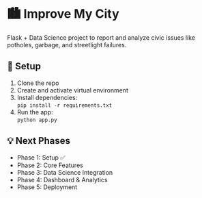 # 🏙️ Improve My City

Flask + Data Science project to report and analyze civic issues like potholes, garbage, and streetlight failures.

## 🔧 Setup

1. Clone the repo
2. Create and activate virtual environment
3. Install dependencies:  
   `pip install -r requirements.txt`
4. Run the app:  
   `python app.py`

## 💡 Next Phases

- Phase 1: Setup ✅
- Phase 2: Core Features
- Phase 3: Data Science Integration
- Phase 4: Dashboard & Analytics
- Phase 5: Deployment

